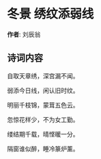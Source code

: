 # 冬景 绣纹添弱线

**作者**: 刘辰翁

## 诗词内容

自取天章绣，深宫漏不闻。

弱添今日线，闲认旧时纹。

明丽千枝锦，蒙茸五色云。

忽惊花样少，不为女工勤。

缕结期千载，晴悭暖一分。

隔窗谁似醉，睡冷篆炉薰。


